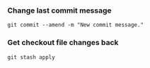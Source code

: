 ### Change last commit message
```
git commit --amend -m "New commit message."
```

### Get checkout file changes back
```
git stash apply
```
